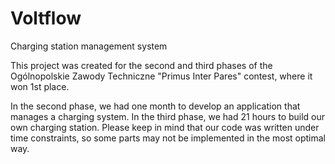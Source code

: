 # Voltflow

Charging station management system

This project was created for the second and third phases of the Ogólnopolskie Zawody Techniczne "Primus Inter Pares" contest, where it won 1st place.

In the second phase, we had one month to develop an application that manages a charging system. In the third phase, we had 21 hours to build our own charging station. Please keep in mind that our code was written under time constraints, so some parts may not be implemented in the most optimal way.
